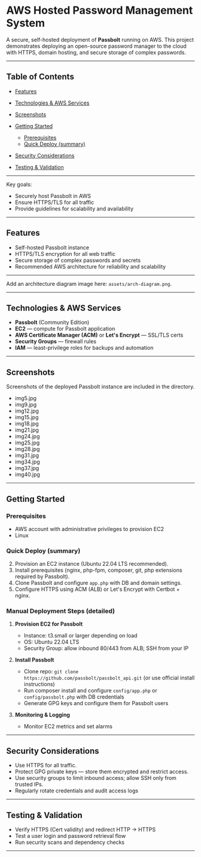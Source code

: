 # AWS Hosted Password Management System

A secure, self-hosted deployment of **Passbolt** running on AWS. This project demonstrates deploying an open-source password manager to the cloud with HTTPS, domain hosting, and secure storage of complex passwords.

---

## Table of Contents

* [Features](#features)


* [Technologies & AWS Services](#technologies--aws-services)

* [Screenshots](#screenshots)

* [Getting Started](#getting-started)

  * [Prerequisites](#prerequisites)
  * [Quick Deploy (summary)](#quick-deploy-summary)

* [Security Considerations](#security-considerations)


* [Testing & Validation](#testing--validation)


---


Key goals:

* Securely host Passbolt in AWS
* Ensure HTTPS/TLS for all traffic
* Provide guidelines for scalability and availability

---

## Features

* Self-hosted Passbolt instance
* HTTPS/TLS encryption for all web traffic
* Secure storage of complex passwords and secrets
* Recommended AWS architecture for reliability and scalability

---


Add an architecture diagram image here: `assets/arch-diagram.png`.

---

## Technologies & AWS Services

* **Passbolt** (Community Edition)
* **EC2** — compute for Passbolt application
* **AWS Certificate Manager (ACM)** or **Let's Encrypt** — SSL/TLS certs
* **Security Groups** — firewall rules
* **IAM** — least-privilege roles for backups and automation

---

## Screenshots

Screenshots of the deployed Passbolt instance are included in the directory. 

* img5.jpg
* img9.jpg
* img12.jpg
* img15.jpg
* img18.jpg
* img21.jpg
* img24.jpg
* img25.jpg
* img28.jpg
* img31.jpg
* img34.jpg
* img37.jpg
* img40.jpg
---

## Getting Started

### Prerequisites

* AWS account with administrative privileges to provision EC2
* Linux

### Quick Deploy (summary)

2. Provision an EC2 instance (Ubuntu 22.04 LTS recommended).
3. Install prerequisites (nginx, php-fpm, composer, git, php extensions required by Passbolt).
4. Clone Passbolt and configure `app.php` with DB and domain settings.
5. Configure HTTPS using ACM (ALB) or Let's Encrypt with Certbot + nginx.


### Manual Deployment Steps (detailed)


1. **Provision EC2 for Passbolt**

   * Instance: t3.small or larger depending on load
   * OS: Ubuntu 22.04 LTS
   * Security Group: allow inbound 80/443 from ALB; SSH from your IP


2. **Install Passbolt**

   * Clone repo: `git clone https://github.com/passbolt/passbolt_api.git` (or use official install instructions)
   * Run composer install and configure `config/app.php` or `config/passbolt.php` with DB credentials
   * Generate GPG keys and configure them for Passbolt users


3. **Monitoring & Logging**

   * Monitor EC2 metrics and set alarms

---

## Security Considerations

* Use HTTPS for all traffic. 
* Protect GPG private keys — store them encrypted and restrict access.
* Use security groups to limit inbound access; allow SSH only from trusted IPs.
* Regularly rotate credentials and audit access logs

---

## Testing & Validation

* Verify HTTPS (Cert validity) and redirect HTTP -> HTTPS
* Test a user login and password retrieval flow
* Run security scans and dependency checks

---

